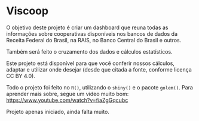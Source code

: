 
<!-- README.md is generated from README.Rmd. Please edit that file -->

# Viscoop

<!-- badges: start -->
<!-- badges: end -->

O objetivo deste projeto é criar um dashboard que reuna todas as
informações sobre cooperativas disponíveis nos bancos de dados da
Receita Federal do Brasil, na RAIS, no Banco Central do Brasil e outros.

Também será feito o cruzamento dos dados e cálculos estatísticos.

Este projeto está disponível para que você conferir nossos cálculos,
adaptar e utilizar onde desejar (desde que citada a fonte, conforme
licença CC BY 4.0).

Todo o projeto foi feito no `R()`, utilizando o `shiny()` e o pacote
`golem()`. Para aprender mais sobre, segue um vídeo muito bom:
<https://www.youtube.com/watch?v=fiaZgGqcubc>

Projeto apenas iniciado, ainda falta muito.
